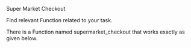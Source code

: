 Super Market Checkout

Find relevant Function related to your task.

There is a Function named supermarket_checkout that works exactly as given below.